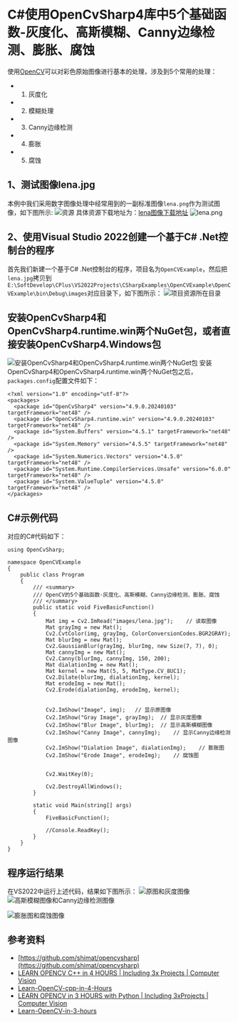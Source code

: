 # C#使用OpenCvSharp4库中5个基础函数-灰度化、高斯模糊、Canny边缘检测、膨胀、腐蚀
使用[OpenCV](https://opencv.org/)可以对彩色原始图像进行基本的处理，涉及到5个常用的处理：
- 1. 灰度化
- 2. 模糊处理
- 3. Canny边缘检测
- 4. 膨胀
- 5. 腐蚀

## 1、测试图像lena.jpg
本例中我们采用数字图像处理中经常用到的一副标准图像`lena.png`作为测试图像，如下图所示:
![资源](https://img-blog.csdnimg.cn/direct/8b2e7e64e35a43979733b9ce3e090b55.png)
具体资源下载地址为：[lena图像下载地址](https://github.com/murtazahassan/Learn-OpenCV-in-3-hours/blob/master/Resources/lena.png)
![lena.png](https://img-blog.csdnimg.cn/direct/54eca397c6fb402d8659ee952b0e773c.png#pic_center)
## 2、使用Visual Studio 2022创建一个基于C# .Net控制台的程序
首先我们新建一个基于C# .Net控制台的程序，项目名为`OpenCVExample`，然后把`lena.jpg`拷贝到`E:\SoftDevelop\CPlus\VS2022Projects\CSharpExamples\OpenCVExample\OpenCVExample\bin\Debug\images`对应目录下，如下图所示：
![项目资源所在目录](https://img-blog.csdnimg.cn/direct/a763f19de6f149e3b95ded7ac361d543.png)
## 安装OpenCvSharp4和OpenCvSharp4.runtime.win两个NuGet包，或者直接安装OpenCvSharp4.Windows包
![安装OpenCvSharp4和OpenCvSharp4.runtime.win两个NuGet包](https://img-blog.csdnimg.cn/direct/6db519b25e834ebeac53975b29d8174a.png)
安装OpenCvSharp4和OpenCvSharp4.runtime.win两个NuGet包之后，`packages.config`配置文件如下：
```config
<?xml version="1.0" encoding="utf-8"?>
<packages>
  <package id="OpenCvSharp4" version="4.9.0.20240103" targetFramework="net48" />
  <package id="OpenCvSharp4.runtime.win" version="4.9.0.20240103" targetFramework="net48" />
  <package id="System.Buffers" version="4.5.1" targetFramework="net48" />
  <package id="System.Memory" version="4.5.5" targetFramework="net48" />
  <package id="System.Numerics.Vectors" version="4.5.0" targetFramework="net48" />
  <package id="System.Runtime.CompilerServices.Unsafe" version="6.0.0" targetFramework="net48" />
  <package id="System.ValueTuple" version="4.5.0" targetFramework="net48" />
</packages>
```

## C#示例代码
对应的C#代码如下：
```CSharp
using OpenCvSharp;

namespace OpenCVExample
{
    public class Program
    {
        /// <summary>
        /// OpenCV的5个基础函数-灰度化、高斯模糊、Canny边缘检测、膨胀、腐蚀
        /// </summary>
        public static void FiveBasicFunction()
        {
            Mat img = Cv2.ImRead("images/lena.jpg");    // 读取图像
            Mat grayImg = new Mat();
            Cv2.CvtColor(img, grayImg, ColorConversionCodes.BGR2GRAY);
            Mat blurImg = new Mat();
            Cv2.GaussianBlur(grayImg, blurImg, new Size(7, 7), 0);
            Mat cannyImg = new Mat();
            Cv2.Canny(blurImg, cannyImg, 150, 200);
            Mat dialationImg = new Mat();
            Mat kernel = new Mat(5, 5, MatType.CV_8UC1);
            Cv2.Dilate(blurImg, dialationImg, kernel);
            Mat erodeImg = new Mat();
            Cv2.Erode(dialationImg, erodeImg, kernel);


            Cv2.ImShow("Image", img);   // 显示原图像
            Cv2.ImShow("Gray Image", grayImg);  // 显示灰度图像
            Cv2.ImShow("Blur Image", blurImg);  // 显示高斯模糊图像
            Cv2.ImShow("Canny Image", cannyImg);    // 显示Canny边缘检测图像
            Cv2.ImShow("Dialation Image", dialationImg);    // 膨胀图
            Cv2.ImShow("Erode Image", erodeImg);    // 腐蚀图


            Cv2.WaitKey(0);

            Cv2.DestroyAllWindows();
        }
       
        static void Main(string[] args)
        {
            FiveBasicFunction();
           
            //Console.ReadKey();
        }
    }
}
```

## 程序运行结果
在VS2022中运行上述代码，结果如下图所示：
![原图和灰度图像](https://img-blog.csdnimg.cn/direct/53db0a5d576544489c26ea67cd0c67fb.png)
![高斯模糊图像和Canny边缘检测图像](https://img-blog.csdnimg.cn/direct/63439642a116434a845c5d7e6fa6f3aa.png)

![膨胀图和腐蚀图像](https://img-blog.csdnimg.cn/direct/3986206e3005452aa04e40cc109407b7.png)

## 参考资料
- [https://github.com/shimat/opencvsharp](https://github.com/shimat/opencvsharp)
- [LEARN OPENCV C++ in 4 HOURS | Including 3x Projects | Computer Vision](https://www.youtube.com/watch?v=2FYm3GOonhk)
- [Learn-OpenCV-cpp-in-4-Hours](https://github.com/murtazahassan/Learn-OpenCV-cpp-in-4-Hours)
- [LEARN OPENCV in 3 HOURS with Python | Including 3xProjects | Computer Vision](https://youtu.be/WQeoO7MI0Bs)
- [Learn-OpenCV-in-3-hours](https://github.com/murtazahassan/Learn-OpenCV-in-3-hours)
